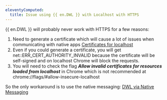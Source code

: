 ```yaml
---
eleventyComputed:
  title: Issue using {{ en.DWL }} with Localhost with HTTPS
---
```

{{ en.DWL }} will probably never work with HTTPS for a few reasons:

1. Need to generate a certificate which will cause a lot of issues when communicating with native apps [Certificates for localhost](https://letsencrypt.org/docs/certificates-for-localhost/)
2. Even if you could generate a certificate, you will get net::ERR_CERT_AUTHORITY_INVALID because the certificate will be self-signed and on localhost Chrome will block the requests.
3. You will need to check the flag ***Allow invalid certificates for resources loaded from localhost*** in Chrome which is not recommended at chrome://flags/#allow-insecure-localhost

So the only workaround is to use the native messaging: [DWL via Native Messaging](/kb/devolutions-web-login/how-to-articles/dwl-via-native-messaging/)
